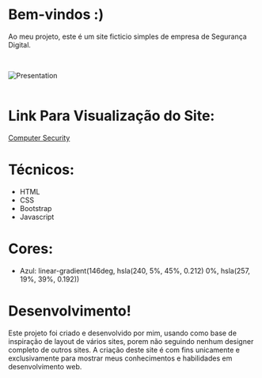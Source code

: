 # Bem-vindos :)

Ao meu projeto, este é um site ficticio simples de empresa de Segurança Digital.

<br/>

![Presentation](https://github.com/IsadoraVanderlan/site-seguranca-digital/blob/main/presentation.gif)
<br/><br/>

# Link Para Visualização do Site:

<a href="https://isadoravanderlan.github.io/site-seguranca-digital/">Computer Security
</a>
<br/>

# Técnicos:

- HTML
- CSS
- Bootstrap
- Javascript


# Cores:

- Azul: linear-gradient(146deg, hsla(240, 5%, 45%, 0.212) 0%, hsla(257, 19%, 39%, 0.192))


# Desenvolvimento!
Este projeto foi criado e desenvolvido por mim, usando como base de inspiração de layout de vários sites, porem não seguindo nenhum designer completo de outros sites.
A criação deste site é com fins unicamente e exclusivamente para mostrar meus conhecimentos e habilidades em desenvolvimento web.
